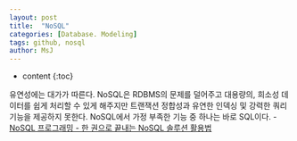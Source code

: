 ```yaml
---
layout: post
title:  "NoSQL"
categories: [Database. Modeling]
tags: github, nosql
author: MsJ
---
```


* content
{:toc}

유연성에는 대가가 따른다. NoSQL은 RDBMS의 문제를 덜어주고 대용량의, 희소성 데이터를 쉽게 처리할 수 있게 해주지만 트랜잭션 정합성과 유연한 인덱싱 및 강력한 쿼리 기능을 제공하지 못한다. NoSQL에서 가정 부족한 기능 중 하나는 바로 SQL이다. - [NoSQL 프로그래밍 - 한 권으로 끝내는 NoSQL 솔루션 활용법](https://www.aladin.co.kr/shop/wproduct.aspx?ItemId=22894647)
